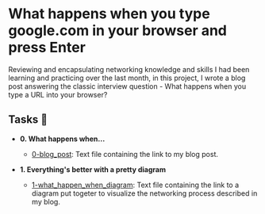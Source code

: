 # What happens when you type google.com in your browser and press Enter

Reviewing and encapsulating networking knowledge and skills I had been learning
and practicing over the last month, in this project, I wrote a blog post
answering the classic interview question - What happens when you type a URL into your browser?

## Tasks :page_with_curl:

* **0. What happens when...**
  * [0-blog_post](./0-blog_post): Text file containing the link to my blog post.

* **1. Everything's better with a pretty diagram**
  * [1-what_happen_when_diagram](./1-what_happen_when_diagram): Text file
  containing the link to a diagram put togeter to visualize the networking
  process described in my blog.
